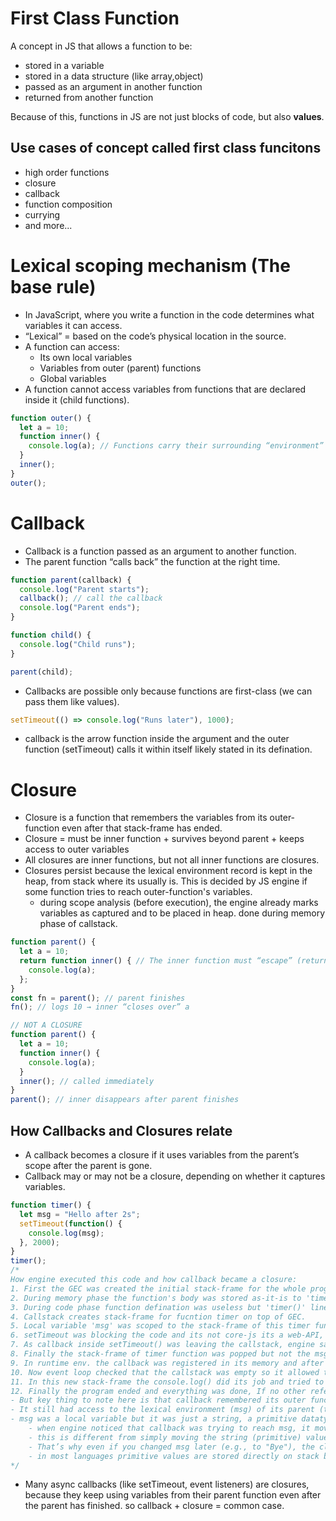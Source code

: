# First Class Function
A concept in JS that allows a function to be:
- stored in a variable
- stored in a data structure (like array,object)
- passed as an argument in another function
- returned from another function

Because of this, functions in JS are not just blocks of code, but also **values**.

## Use cases of concept called first class funcitons
- high order functions
- closure
- callback
- function composition
- currying
- and more...

# Lexical scoping mechanism (The base rule)
- In JavaScript, where you write a function in the code determines what variables it can access.
- “Lexical” = based on the code’s physical location in the source.
- A function can access:
    - Its own local variables
    - Variables from outer (parent) functions
    - Global variables
- A function cannot access variables from functions that are declared inside it (child functions).

```js
function outer() {
  let a = 10;
  function inner() {
    console.log(a); // Functions carry their surrounding “environment” (scope) based on where they are written, not from where they are called.
  }
  inner();
}
outer();
```

# Callback
- Callback is a function passed as an argument to another function.
- The parent function “calls back” the function at the right time.
```js
function parent(callback) {
  console.log("Parent starts");
  callback(); // call the callback
  console.log("Parent ends");
}

function child() {
  console.log("Child runs");
}

parent(child);
```
- Callbacks are possible only because functions are first-class (we can pass them like values).
```js
setTimeout(() => console.log("Runs later"), 1000);
```
- callback is the arrow function inside the argument and the outer function (setTimeout) calls it within itself likely stated in its defination.

# Closure
- Closure is a function that remembers the variables from its outer-function even after that stack-frame has ended.
- Closure = must be inner function + survives beyond parent + keeps access to outer variables
- All closures are inner functions, but not all inner functions are closures.
- Closures persist because the lexical environment record is kept in the heap, from stack where its usually is. This is decided by JS engine if some function tries to reach outer-function's variables.
    - during scope analysis (before execution), the engine already marks variables as captured and to be placed in heap. done during memory phase of callstack.
```js
function parent() {
  let a = 10;
  return function inner() { // The inner function must “escape” (returned or passed out), so it outlives the parent.
    console.log(a);
  };
}
const fn = parent(); // parent finishes
fn(); // logs 10 → inner “closes over” a
```
```js
// NOT A CLOSURE
function parent() {
  let a = 10;
  function inner() {
    console.log(a);
  }
  inner(); // called immediately
}
parent(); // inner disappears after parent finishes
```
## How Callbacks and Closures relate
- A callback becomes a closure if it uses variables from the parent’s scope after the parent is gone.
- Callback may or may not be a closure, depending on whether it captures variables.
```js
function timer() {
  let msg = "Hello after 2s";
  setTimeout(function() {
    console.log(msg);
  }, 2000);
}
timer();
/*
How engine executed this code and how callback became a closure:
1. First the GEC was created the initial stack-frame for the whole program.
2. During memory phase the function's body was stored as-it-is to 'timer' variable. 
3. During code phase function defination was useless but 'timer()' line was important as now the stack-frame is under execution.
4. Callstack creates stack-frame for fucntion timer on top of GEC.
5. Local variable 'msg' was scoped to the stack-frame of this timer function.
6. setTimeout was blocking the code and its not core-js its a web-API, so it was handed-off to runtime environment along with 2s timer.
7. As callback inside setTimeout() was leaving the callstack, engine said store the 'msg' to heap for long-term as callback is trying to reach it. Now 'msg' was no longer attached to its function's stack-frame.
8. Finally the stack-frame of timer function was popped but not the msg variable and its data in it.
9. In runtime env. the callback was registered in its memory and after the internal clock of 2 seconds ran out it was sent to MacroTask Queue.
10. Now event loop checked that the callstack was empty so it allowed the callback from Queue to enter to make a new stack-frame for execution.
11. In this new stack-frame the console.log() did its job and tried to access 'msg' variable which it got from heap.
12. Finally the program ended and everything was done, If no other references to msg, garbage collector may now clean it.
- But key thing to note here is that callback remembered its outer function's variable even when its stack-frame (execution context) was gone. This is the defination of closure. So the callback became a closure also.
- It still had access to the lexical environment (msg) of its parent (timer) after the parent’s execution context was gone.
- msg was a local variable but it was just a string, a primitive datatype. so it was stored in stack directly not heap.
    - when engine noticed that callback was trying to reach msg, it moved whole lexical environment record of it to heap.
    - this is different from simply moving the string (primitive) value because, record also has the binding (assignment of value to variable).
    - That’s why even if you changed msg later (e.g., to "Bye"), the closure would still see the latest value, because it still points to the binding, not a frozen copy.
    - in most languages primitive values are stored directly on stack but in JS primitive values are stored in the variable’s environment record. That environment record itself is managed in the call stack (inside the execution context).
*/
```
- Many async callbacks (like setTimeout, event listeners) are closures, because they keep using variables from their parent function even after the parent has finished. so callback + closure = common case.